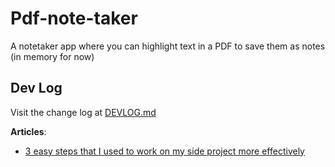 # Pdf-note-taker

A notetaker app where you can highlight text in a PDF to save them as notes (in memory for now) 

## Dev Log

Visit the change log at [DEVLOG.md](./DEVLOG.md)

**Articles**:

- [3 easy steps that I used to work on my side project more effectively](https://blog.esteetey.dev/3-easy-steps-that-i-used-to-work-on-my-side-project-more-effectively)
